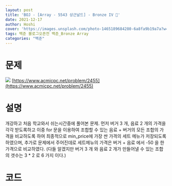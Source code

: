 ```yaml
---
layout: post
title: 'BOJ - [Array - 5543 상근날드] - Bronze IV 🥉'
date: 2021-12-17
author: Hoshi
cover: 'https://images.unsplash.com/photo-1465189684280-6a8fa9b19a7a?w=1600&q=900'
tags: 백준 블로그오픈전 백준_Bronze Array
categories: "백준"
---
```

# 문제
![]({{site.url}}/assets/img/posts_img/2455.png)
[https://www.acmicpc.net/problem/2455](https://www.acmicpc.net/problem/2455)

# 설명
개강하고 처음 학교와서 쉬는시간중에 풀어본 문제.
먼저 버거 3 개, 음료 2 개의 가격을 각각 받도록하고 이중 for 문을 이용하여 조합할 수 있는 음료 + 버거의 모든 조합의 가격을 비교하도록 하여 최종적으로 min_price에 가장 싼 가격의 세트 메뉴가 저장되도록 하였으며, 추가로 문제에서 주어진데로 세트메뉴의 가격은 버거 + 음료 에서 -50 을 한 가격으로 비교하였다. (다들 알겠지만 버거 3 개 와 음료 2 개가 만들어낼 수 있는 조합의 갯수는 3 * 2 로 6 가지 이다.)

# 코드

```c

```
